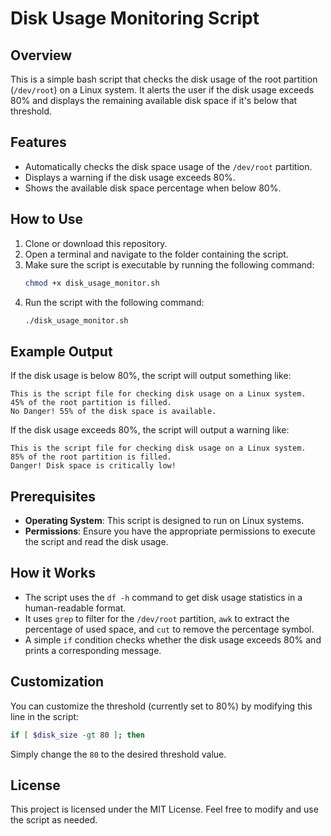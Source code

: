 
# Disk Usage Monitoring Script

## Overview

This is a simple bash script that checks the disk usage of the root partition (`/dev/root`) on a Linux system. It alerts the user if the disk usage exceeds 80% and displays the remaining available disk space if it's below that threshold.

## Features

- Automatically checks the disk space usage of the `/dev/root` partition.
- Displays a warning if the disk usage exceeds 80%.
- Shows the available disk space percentage when below 80%.

## How to Use

1. Clone or download this repository.
2. Open a terminal and navigate to the folder containing the script.
3. Make sure the script is executable by running the following command:
   ```bash
   chmod +x disk_usage_monitor.sh
   ```
4. Run the script with the following command:
   ```bash
   ./disk_usage_monitor.sh
   ```

## Example Output

If the disk usage is below 80%, the script will output something like:
```
This is the script file for checking disk usage on a Linux system.
45% of the root partition is filled.
No Danger! 55% of the disk space is available.
```

If the disk usage exceeds 80%, the script will output a warning like:
```
This is the script file for checking disk usage on a Linux system.
85% of the root partition is filled.
Danger! Disk space is critically low!
```

## Prerequisites

- **Operating System**: This script is designed to run on Linux systems.
- **Permissions**: Ensure you have the appropriate permissions to execute the script and read the disk usage.

## How it Works

- The script uses the `df -h` command to get disk usage statistics in a human-readable format.
- It uses `grep` to filter for the `/dev/root` partition, `awk` to extract the percentage of used space, and `cut` to remove the percentage symbol.
- A simple `if` condition checks whether the disk usage exceeds 80% and prints a corresponding message.

## Customization

You can customize the threshold (currently set to 80%) by modifying this line in the script:
```bash
if [ $disk_size -gt 80 ]; then   
```
Simply change the `80` to the desired threshold value.

## License

This project is licensed under the MIT License. Feel free to modify and use the script as needed.

